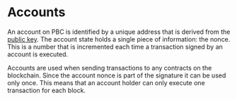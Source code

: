 # Accounts

An account on PBC is identified by a unique address that is derived from the [public key](keys.md).
The account state holds a single piece of information: the nonce. This is a number that is incremented each time a transaction signed by an account is executed.

Accounts are used when sending transactions to any contracts on the blockchain.
Since the account nonce is part of the signature it can be used only once. This means that an account holder can only execute one transaction for each block.
